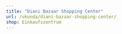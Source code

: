 ```yaml
---
title: "Diani Bazaar Shopping Center"
url: /ukunda/diani-bazaar-shopping-center/
shop: Einkaufszentrum
---
```

